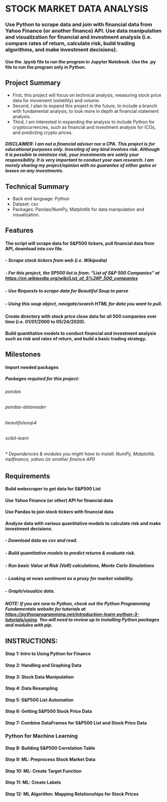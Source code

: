 # STOCK MARKET DATA ANALYSIS
### Use Python to scrape data and join with financial data from Yahoo Finance (or another finance) API. Use data manipulation and visualization for financial and investment analysis (i.e. compare rates of return, calculate risk, build trading algorithms, and make investment decisions).  

#### Use the .ipynb file to run the program in Jupyter Notebook. Use the .py file to run the program only in Python.

## Project Summary 
* First, this project will focus on technical analysis, measuring stock price data for movement (volatility) and volume.
* Second, I plan to expand this project in the future, to include a branch with fundamental analysis, to look more in depth at financial statement analysis.
* Third, I am interested in expanding the analysis to include Python for cryptocurrencies, such as financial and investment analysis for ICOs, and predicting crypto prices. 

##### <b>DISCLAIMER:</b> I am not a financial adviser nor a CPA. This project is for educational purposes only. Investing of any kind involves risk. Although it is possible to minimize risk, your investments are solely your responsibility. It is very important to conduct your own research. I am merely sharing my project/opinion with no guarantee of either gains or losses on any investments.

## Technical Summary
* Back end language: Python
* Dataset: csv
* Packages: Pandas/NumPy, Matplotlib for data manipulation and visualization.

## Features
#### The script will scrape data for S&P500 tickers, pull financial data from API, download into csv file. 
##### - Scrape stock tickers from web (i.e. Wikipedia) 
##### - For this project, the SP500 list is from: "List of S&P 500 Companies" at https://en.wikipedia.org/wiki/List_of_S%26P_500_companies
##### - Use Requests to scrape data for Beautiful Soup to parse
##### - Using this soup object, navigate/search HTML for data you want to pull. 
#### Create directory with stock price close data for all 500 companies over time (i.e. 01/01/2000 to 05/24/2020). 
#### Build quantitative models to conduct financial and investment analysis such as risk and rates of return, and build a basic trading strategy. 

## Milestones
#### Import needed packages
##### <b>Packages required for this project:</b>
###### pandas
###### pandas-datareader
###### beautifulsoup4
###### scikit-learn
###### * Dependencies & modules you might have to install: NumPy, Matplotlib, mplfinance, yahoo (or another finance API) 

## Requirements
#### Build webscraper to get data for S&P500 List</b>
#### Use Yahoo Finance (or other) API for financial data
#### Use Pandas to join stock tickers with financial data
#### Analyze data with various quantitative models to calculate risk and make investment decisions.
#####   - Download data as csv and read. 
#####   - Build quantitative models to predict returns & evaluate risk. 
#####   - Run basic Value at Risk (VaR) calculations, Monte Carlo Simulations
#####   - Looking at news sentiment as a proxy for market volatility.
#####   - Graph/visualize data.

##### <b> NOTE:</b> If you are new to Python, check out the Python Programming Fundamentals website for tutorials at https://pythonprogramming.net/introduction-learn-python-3-tutorials/using. You will need to review up to installing Python packages and modules with pip. 

## <b>INSTRUCTIONS:</b>
#### <b>Step 1:</b> Intro to Using Python for Finance
#### <b>Step 2:</b> Handling and Graphing Data
#### <b>Step 3:</b> Stock Data Manipulation
#### <b>Step 4:</b> Data Resampling
#### <b>Step 5:</b> S&P500 List Automation
#### <b>Step 6:</b> Getting S&P500 Stock Price Data
#### <b>Step 7:</b> Combine DataFrames for S&P500 List and Stock Price Data
### Python for Machine Learning
#### <b>Step 8:</b> Building S&P500 Correlation Table
#### <b>Step 9:</b> ML: Preprocess Stock Market Data
#### <b>Step 10:</b> ML: Create Target Function 
#### <b>Step 11:</b> ML: Create Labels
#### <b>Step 12:</b> ML Algorithm: Mapping Relationships for Stock Prices
